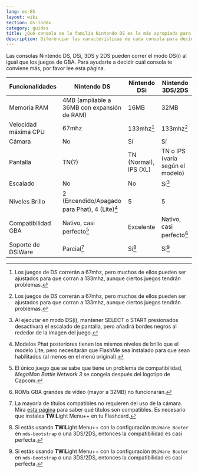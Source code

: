 ```yaml
---
lang: es-ES
layout: wiki
section: ds-index
category: guides
title: ¿Qué consola de la familia Nintendo DS es la más apropiada para mí?
description: Diferenciar las características de cada consola para decidir cual es la mejor experiencia DS(i)
---
```


Las consolas Nintendo DS, DSi, 3DS y 2DS pueden correr el modo DS(i) al igual que los juegos de GBA. Para ayudarte a decidir cuál consola te conviene más, por favor lee esta página.

| Funcionalidades      | Nintendo DS                                                    | Nintendo DSi                                                | Nintendo 3DS/2DS                                    |
| -------------------- | -------------------------------------------------------------- | ----------------------------------------------------------- | --------------------------------------------------- |
| Memoria RAM          | 4MB (ampliable a 36MB con expansión de RAM) | 16MB                                                        | 32MB                                                |
| Velocidad máxima CPU | 67mhz                                                          | 133mhz[^1]                                                  | 133mhz[^1]                                          |
| Cámara               | No                                                             | Sí                                                          | Sí                                                  |
| Pantalla             | TN(?)                                       | TN (Normal), IPS (XL) | TN o IPS (varía según el modelo) |
| Escalado             | No                                                             | No                                                          | Sí[^2]                                              |
| Niveles Brillo       | 2 (Encendido/Apagado para Phat), 4 (Lite)[^3]                  | 5                                                           | 5                                                   |
| Compatibilidad GBA   | Nativo, casi perfecto[^4]                                      | Excelente                                                   | Nativo, casi perfecto[^5]                           |
| Soporte de DSiWare   | Parcial[^6]                                                    | Sí[^7]                                                      | Sí[^7]                                              |

[^1]: Los juegos de DS correrán a 67mhz, pero muchos de ellos pueden ser ajustados para que corran a 133mhz, aunque ciertos juegos tendrán problemas.

[^2]: Al ejecutar en modo DS(i), mantener SELECT o START presionados desactivará el escalado de pantalla, pero añadirá bordes negros al rededor de la imagen del juego.

[^3]: Modelos Phat posteriores tienen los mismos niveles de brillo que el modelo Lite, pero necesitarán que FlashMe sea instalado para que sean habilitados (al menos en el menú original).

[^4]: El único juego que se sabe que tiene un problema de compatibilidad, _MegaMan Battle Network 3_ se congela después del logotipo de Capcom.

[^5]: ROMs GBA grandes de vídeo (mayor a 32MB) no funcionarán.

[^6]: La mayoría de títulos compatibles no requieren del uso de la cámara. Mira [esta página](https://github.com/DS-Homebrew/TWiLightMenu/blob/master/universal/include/compatibleDSiWareMap.h) para saber qué títulos son compatibles. Es necesario que instales **TW**i**L**ight Menu++ en tu Flashcard.

[^7]: Si estás usando **TW**i**L**ight Menu++ con la configuración `DSiWare Booter` en `nds-bootstrap` o una 3DS/2DS, entonces la compatibilidad es casi perfecta.
